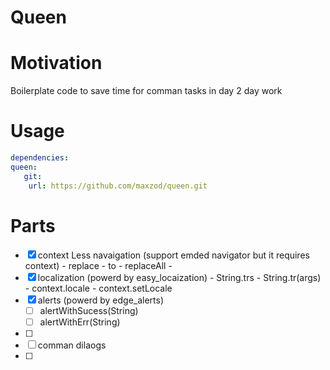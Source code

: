 # Queen

# Motivation

Boilerplate code to save time for comman tasks in day 2 day work

# Usage

```YAML
dependencies:
queen:
   git:
    url: https://github.com/maxzod/queen.git
```

# Parts

- [x] context Less navaigation (support emded navigator but it requires context) - replace - to - replaceAll -
- [x] localization (powerd by easy_locaization) - String.trs - String.tr(args) - context.locale - context.setLocale
- [x] alerts (powerd by edge_alerts)
  - [ ] alertWithSucess(String)
  - [ ] alertWithErr(String)
- [ ]
- [ ] comman dilaogs
- [ ]
